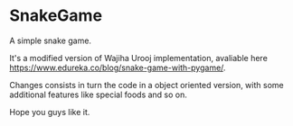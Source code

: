 # SnakeGame
A simple snake game.

It's a modified version of Wajiha Urooj implementation, avaliable here https://www.edureka.co/blog/snake-game-with-pygame/.

Changes consists in turn the code in a object oriented version, with some additional features like special foods and so on.

Hope you guys like it.
